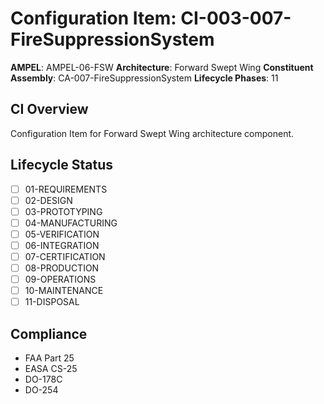 # Configuration Item: CI-003-007-FireSuppressionSystem

**AMPEL**: AMPEL-06-FSW
**Architecture**: Forward Swept Wing
**Constituent Assembly**: CA-007-FireSuppressionSystem
**Lifecycle Phases**: 11

## CI Overview
Configuration Item for Forward Swept Wing architecture component.

## Lifecycle Status
- [ ] 01-REQUIREMENTS
- [ ] 02-DESIGN
- [ ] 03-PROTOTYPING
- [ ] 04-MANUFACTURING
- [ ] 05-VERIFICATION
- [ ] 06-INTEGRATION
- [ ] 07-CERTIFICATION
- [ ] 08-PRODUCTION
- [ ] 09-OPERATIONS
- [ ] 10-MAINTENANCE
- [ ] 11-DISPOSAL

## Compliance
- FAA Part 25
- EASA CS-25
- DO-178C
- DO-254
